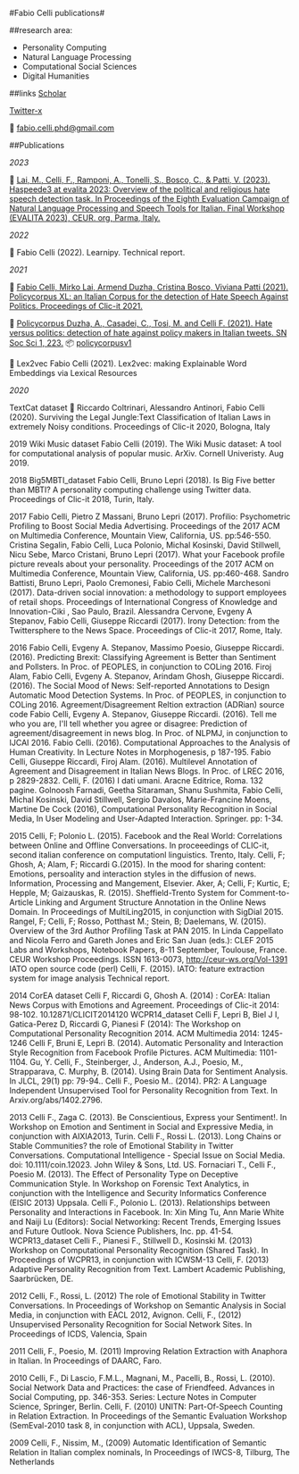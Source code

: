 #Fabio Celli publications#

##research area:
- Personality Computing
- Natural Language Processing
- Computational Social Sciences
- Digital Humanities

##links
[Scholar](https://scholar.google.it/citations?user=ByZnr0sAAAAJ&hl=it)

[Twitter-x](https://twitter.com/facells)

📧 fabio.celli.phd@gmail.com


##Publications

*2023*

:page_facing_up: [Lai, M., Celli, F., Ramponi, A., Tonelli, S., Bosco, C., & Patti, V. (2023). Haspeede3 at evalita 2023: Overview of the political and religious hate speech detection task. In Proceedings of the Eighth Evaluation Campaign of Natural Language Processing and Speech Tools for Italian. Final Workshop (EVALITA 2023), CEUR. org, Parma, Italy.](https://github.com/facells/fabio-celli-publications/blob/main/docs/2023_lai-al_haspeede3@evalita.pdf)

*2022*

:page_facing_up: Fabio Celli (2022). Learnipy. Technical report.

*2021*

:page_facing_up: [Fabio Celli, Mirko Lai, Armend Duzha, Cristina Bosco, Viviana Patti (2021). Policycorpus XL: an Italian Corpus for the detection of Hate Speech Against Politics. Proceedings of Clic-it 2021.](https://github.com/facells/publications/blob/main/docs/2021_policycorpusxl@clicit21.pdf)

:page_facing_up: [Policycorpus  Duzha, A., Casadei, C., Tosi, M. and Celli F. (2021). Hate versus politics: detection of hate against policy makers in Italian tweets. SN Soc Sci 1, 223.](https://github.com/facells/fabio-celli-publications/blob/main/docs/2021_duzha-al_hate-politics.pdf) 📦 [policycorpusv1](https://github.com/facells/fabio-celli-publications/blob/main/docs/policycorpus.zip)

:page_facing_up: Lex2vec  Fabio Celli (2021). Lex2vec: making Explainable Word Embeddings via Lexical Resources

*2020*

 TextCat dataset :page_facing_up: Riccardo Coltrinari, Alessandro Antinori, Fabio Celli (2020). Surviving the Legal Jungle:Text Classification of Italian Laws in extremely Noisy conditions. Proceedings of Clic-it 2020, Bologna, Italy

2019
 Wiki Music dataset  Fabio Celli (2019). The Wiki Music dataset: A tool for computational analysis of popular music. ArXiv. Cornell Univeristy. Aug 2019.

2018
 Big5MBTI_dataset  Fabio Celli, Bruno Lepri (2018). Is Big Five better than MBTI? A personality computing challenge using Twitter data. Proceedings of Clic-it 2018, Turin, Italy.

2017
 Fabio Celli, Pietro Z Massani, Bruno Lepri (2017). Profilio: Psychometric Profiling to Boost Social Media Advertising. Proceedings of the 2017 ACM on Multimedia Conference, Mountain View, California, US. pp:546-550.
 Cristina Segalin, Fabio Celli, Luca Polonio, Michal Kosinski, David Stillwell, Nicu Sebe, Marco Cristani, Bruno Lepri (2017). What your Facebook profile picture reveals about your personality. Proceedings of the 2017 ACM on Multimedia Conference, Mountain View, California, US. pp:460-468.
 Sandro Battisti, Bruno Lepri, Paolo Cremonesi, Fabio Celli, Michele Marchesoni (2017). Data-driven social innovation: a methodology to support employees of retail shops. Proceedings of International Congress of Knowledge and Innovation-Ciki , Sao Paulo, Brazil.
 Alessandra Cervone, Evgeny A Stepanov, Fabio Celli, Giuseppe Riccardi (2017). Irony Detection: from the Twittersphere to the News Space. Proceedings of Clic-it 2017, Rome, Italy.

2016
 Fabio Celli, Evgeny A. Stepanov, Massimo Poesio, Giuseppe Riccardi. (2016). Predicting Brexit: Classifying Agreement is Better than Sentiment and Pollsters. In Proc. of PEOPLES, in conjunction to COLing 2016.
 Firoj Alam, Fabio Celli, Evgeny A. Stepanov, Arindam Ghosh, Giuseppe Riccardi. (2016). The Social Mood of News: Self-reported Annotations to Design Automatic Mood Detection Systems. In Proc. of PEOPLES, in conjunction to COLing 2016.
 Agreement/Disagreement Reltion extraction (ADRian) source code  Fabio Celli, Evgeny A. Stepanov, Giuseppe Riccardi. (2016). Tell me who you are, I'll tell whether you agree or disagree: Prediction of agreement/disagreement in news blog. In Proc. of NLPMJ, in conjunction to IJCAI 2016.
 Fabio Celli. (2016). Computational Approaches to the Analysis of Human Creativity. In Lecture Notes in Morphogenesis, p 187-195.
 Fabio Celli, Giuseppe Riccardi, Firoj Alam. (2016). Multilevel Annotation of Agreement and Disagreement in Italian News Blogs. In Proc. of LREC 2016, p 2829-2832.
 Celli, F. (2016) I dati umani. Aracne Editrice, Roma. 132 pagine.
 Golnoosh Farnadi, Geetha Sitaraman, Shanu Sushmita, Fabio Celli, Michal Kosinski, David Stillwell, Sergio Davalos, Marie-Francine Moens, Martine De Cock (2016), Computational Personality Recognition in Social Media, In User Modeling and User-Adapted Interaction. Springer. pp: 1-34.

2015
 Celli, F; Polonio L. (2015). Facebook and the Real World: Correlations between Online and Offline Conversations. In proceeedings of CLIC-it, second italian conference on computationl linguistics. Trento, Italy.
 Celli, F; Ghosh, A; Alam, F; Riccardi G.(2015). In the mood for sharing content: Emotions, persoality and interaction styles in the diffusion of news. Information, Processing and Mangement, Elsevier.
 Aker, A; Celli, F; Kurtic, E; Hepple, M; Gaizauskas, R. (2015). Sheffield-Trento System for Comment-to-Article Linking and Argument Structure Annotation in the Online News Domain. In Proceedings of MultiLing2015, in conjunction with SigDial 2015.
 Rangel, F; Celli, F; Rosso, Potthast M.; Stein, B; Daelemans, W. (2015). Overview of the 3rd Author Profiling Task at PAN 2015. In Linda Cappellato and Nicola Ferro and Gareth Jones and Eric San Juan (eds.): CLEF 2015 Labs and Workshops, Notebook Papers, 8-11 September, Toulouse, France. CEUR Workshop Proceedings. ISSN 1613-0073, http://ceur-ws.org/Vol-1391
 IATO open source code (perl)  Celli, F. (2015). IATO: feature extraction system for image analysis Technical report.

2014
 CorEA dataset  Celli F, Riccardi G, Ghosh A. (2014) : CorEA: Italian News Corpus with Emotions and Agreement. Proceedings of Clic-it 2014: 98-102. 10.12871/CLICIT2014120
 WCPR14_dataset  Celli F, Lepri B, Biel J I, Gatica-Perez D, Riccardi G, Pianesi F (2014): The Workshop on Computational Personality Recognition 2014. ACM Multimedia 2014: 1245-1246
 Celli F, Bruni E, Lepri B. (2014). Automatic Personality and Interaction Style Recognition from Facebook Profile Pictures. ACM Multimedia: 1101-1104.
 Gu, Y. Celli, F., Steinberger, J., Anderson, A.J., Poesio, M., Strapparava, C. Murphy, B. (2014). Using Brain Data for Sentiment Analysis. In JLCL, 29(1) pp: 79-94..
 Celli F., Poesio M.. (2014). PR2: A Language Independent Unsupervised Tool for Personality Recognition from Text. In Arxiv.org/abs/1402.2796.

2013
 Celli F., Zaga C. (2013). Be Conscientious, Express your Sentiment!. In Workshop on Emotion and Sentiment in Social and Expressive Media, in conjunction with AIXIA2013, Turin.
 Celli F., Rossi L. (2013). Long Chains or Stable Communities? the role of Emotional Stability in Twitter Conversations. Computational Intelligence - Special Issue on Social Media.  doi: 10.1111/coin.12023. John Wiley & Sons, Ltd. US.
 Fornaciari T., Celli F., Poesio M. (2013). The Effect of Personality Type on Deceptive Communication Style. In Workshop on Forensic Text Analytics, in conjunction with the Intelligence and Security Informatics Conference (EISIC 2013) Uppsala.
 Celli F., Polonio L. (2013). Relationships between Personality and Interactions in Facebook. In: Xin Ming Tu, Ann Marie White and Naiji Lu (Editors): Social Networking: Recent Trends, Emerging Issues and Future Outlook. Nova Science Publishers, Inc. pp. 41-54.
 WCPR13_dataset  Celli F., Pianesi F., Stillwell D., Kosinski M. (2013) Workshop on Computational Personality Recognition (Shared Task). In Proceedings of WCPR13, in conjunction with ICWSM-13
 Celli, F. (2013) Adaptive Personality Recognition from Text. Lambert Academic Publishing, Saarbrücken, DE.

2012
 Celli, F., Rossi, L. (2012) The role of Emotional Stability in Twitter Conversations. In Proceedings of Workshop on Semantic Analysis in Social Media, in conjunction with EACL 2012, Avignon.
 Celli, F., (2012) Unsupervised Personality Recognition for Social Network Sites. In Proceedings of ICDS, Valencia, Spain

2011
 Celli, F., Poesio, M. (2011) Improving Relation Extraction with Anaphora in Italian. In Proceedings of DAARC, Faro.

2010
 Celli, F., Di Lascio, F.M.L., Magnani, M., Pacelli, B., Rossi, L. (2010). Social Network Data and Practices: the case of Friendfeed. Advances in Social Computing, pp. 346-353. Series: Lecture Notes in Computer Science, Springer, Berlin.
 Celli, F. (2010) UNITN: Part-Of-Speech Counting in Relation Extraction. In Proceedings of the Semantic Evaluation Workshop (SemEval-2010 task 8, in conjunction with ACL), Uppsala, Sweden.

2009
 Celli, F., Nissim, M., (2009) Automatic Identification of Semantic Relation in Italian complex nominals, In Proceedings of IWCS-8, Tilburg, The Netherlands


<!---
facells/facells is a ✨ special ✨ repository because its `README.md` (this file) appears on your GitHub profile.
You can click the Preview link to take a look at your changes.
--->
